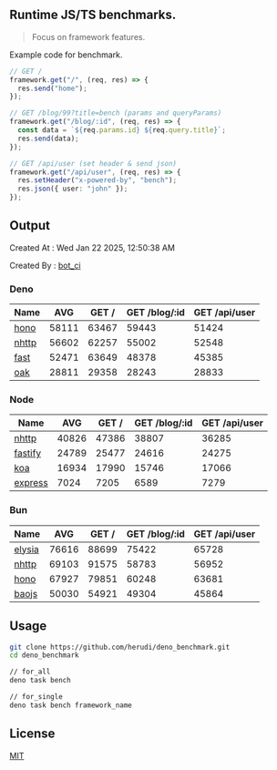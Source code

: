 ## Runtime JS/TS benchmarks.

> Focus on framework features.

Example code for benchmark.
```ts
// GET /
framework.get("/", (req, res) => {
  res.send("home");
});

// GET /blog/99?title=bench (params and queryParams)
framework.get("/blog/:id", (req, res) => {
  const data = `${req.params.id} ${req.query.title}`;
  res.send(data);
});

// GET /api/user (set header & send json)
framework.get("/api/user", (req, res) => {
  res.setHeader("x-powered-by", "bench");
  res.json({ user: "john" });
});
```

## Output
Created At : Wed Jan 22 2025, 12:50:38 AM

Created By : [bot_ci](https://github.com/herudi/deno_benchmarks/commits?author=github-actions%5Bbot%5D)


### Deno
|Name|AVG|GET /|GET /blog/:id|GET /api/user|
|----|----|----|----|----|
|[hono](https://github.com/honojs/hono)|58111|63467|59443|51424|
|[nhttp](https://github.com/nhttp/nhttp)|56602|62257|55002|52548|
|[fast](https://github.com/danteissaias/fast)|52471|63649|48378|45385|
|[oak](https://github.com/oakserver/oak)|28811|29358|28243|28833|
  


### Node
|Name|AVG|GET /|GET /blog/:id|GET /api/user|
|----|----|----|----|----|
|[nhttp](https://github.com/nhttp/nhttp)|40826|47386|38807|36285|
|[fastify](https://github.com/fastify/fastify)|24789|25477|24616|24275|
|[koa](https://github.com/koajs/koa)|16934|17990|15746|17066|
|[express](https://github.com/expressjs/express)|7024|7205|6589|7279|
  


### Bun
|Name|AVG|GET /|GET /blog/:id|GET /api/user|
|----|----|----|----|----|
|[elysia](https://github.com/elysiajs/elysia)|76616|88699|75422|65728|
|[nhttp](https://github.com/nhttp/nhttp)|69103|91575|58783|56952|
|[hono](https://github.com/honojs/hono)|67927|79851|60248|63681|
|[baojs](https://github.com/mattreid1/baojs)|50030|54921|49304|45864|
  



## Usage

```bash
git clone https://github.com/herudi/deno_benchmark.git
cd deno_benchmark

// for_all
deno task bench

// for_single
deno task bench framework_name
```

## License

[MIT](LICENSE)

